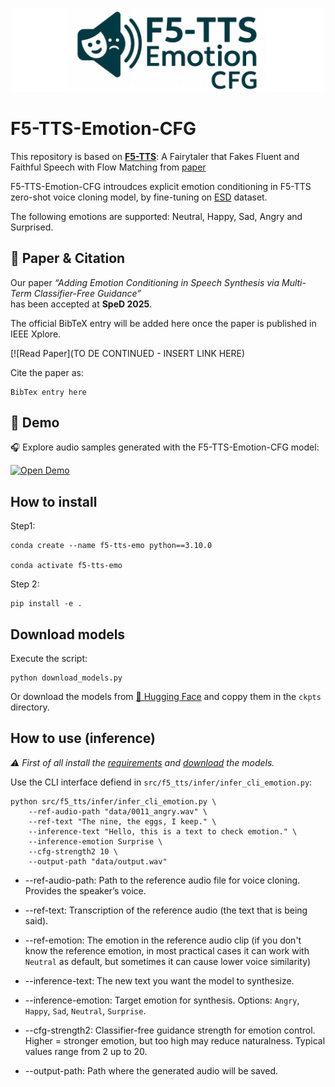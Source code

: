 <p align="center">
  <img src="assets/logo.png" alt="F5-TTS-Emotion-CFG Logo" width="500"/>
</p>

# F5-TTS-Emotion-CFG

This repository is based on [**F5-TTS**](https://github.com/SWivid/F5-TTS?tab=readme-ov-file#f5-tts-a-fairytaler-that-fakes-fluent-and-faithful-speech-with-flow-matching): A Fairytaler that Fakes Fluent and Faithful Speech with Flow Matching from [paper](https://arxiv.org/abs/2410.06885)

F5-TTS-Emotion-CFG introudces explicit emotion conditioning in F5-TTS zero-shot voice cloning model, by fine-tuning on [ESD](https://arxiv.org/abs/2010.14794) dataset.

The following emotions are supported: Neutral, Happy, Sad, Angry and Surprised.

## 📄 Paper & Citation

Our paper *“Adding Emotion Conditioning in Speech Synthesis via Multi-Term Classifier-Free Guidance”*  
has been accepted at **SpeD 2025**.  

The official BibTeX entry will be added here once the paper is published in IEEE Xplore.  

[![Read Paper](TO DE CONTINUED - INSERT LINK HERE)

Cite the paper as:

    BibTex entry here

## 🚀 Demo

🎧 Explore audio samples generated with the F5-TTS-Emotion-CFG model:

[![Open Demo](https://img.shields.io/badge/Demo-Available-blue?style=for-the-badge)](https://radubolbo.github.io/Conditional-Emotional-F5TTS/) 


## How to install

Step1:

    conda create --name f5-tts-emo python==3.10.0

    conda activate f5-tts-emo

Step 2:

    pip install -e .

## Download models

Execute the script:

    python download_models.py

Or download the models from [🤗 Hugging Face](https://huggingface.co/RaduBolbo/F5-TTS-Emotion-CFG-1/tree/main) and coppy them in the `ckpts` directory.

## How to use (inference)

*⚠️ First of all install the [requirements](#how-to-install) and [download](#download-models) the models.*


Use the CLI interface defiend in `src/f5_tts/infer/infer_cli_emotion.py`:

    python src/f5_tts/infer/infer_cli_emotion.py \
        --ref-audio-path "data/0011_angry.wav" \
        --ref-text "The nine, the eggs, I keep." \
        --inference-text "Hello, this is a text to check emotion." \
        --inference-emotion Surprise \
        --cfg-strength2 10 \
        --output-path "data/output.wav"

- --ref-audio-path: Path to the reference audio file for voice cloning. Provides the speaker’s voice.

- --ref-text: Transcription of the reference audio (the text that is being said).

- --ref-emotion: The emotion in the reference audio clip (if you don't know the reference emotion, in most practical cases it can work with `Neutral` as default, but sometimes it can cause lower voice similarity)

- --inference-text: The new text you want the model to synthesize.

- --inference-emotion: Target emotion for synthesis. Options: `Angry`, `Happy`, `Sad`, `Neutral`, `Surprise`.

- --cfg-strength2: Classifier-free guidance strength for emotion control. Higher = stronger emotion, but too high may reduce naturalness. Typical values range from 2 up to 20.

- --output-path: Path where the generated audio will be saved.
